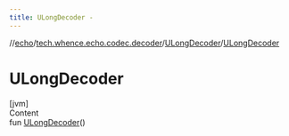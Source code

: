 ```yaml
---
title: ULongDecoder -
---
```

//[echo](../../index.md)/[tech.whence.echo.codec.decoder](../index.md)/[ULongDecoder](index.md)/[ULongDecoder](-u-long-decoder.md)



# ULongDecoder  
[jvm]  
Content  
fun [ULongDecoder](-u-long-decoder.md)()  



